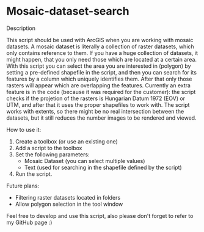 # Mosaic-dataset-search
Description

This script should be used with ArcGIS when you are working with mosaic datasets. A mosaic dataset is literally a collection of raster datasets, which only contains reference to them. If you have a huge collection of datasets, it might happen, that you only need those which are located at a certain area. With this script you can select the area you are interested in (polygon) by setting a pre-defined shapefile in the script, and then you can search for its features by a column which uniquely identifies them. After that only those rasters will appear which are overlapping the features. Currently an extra feature is in the code (because it was required for the customer): the script checks if the projetion of the rasters is Hungarian Datum 1972 (EOV) or UTM, and after that it uses the proper shapefiles to work with. The script works with extents, so there might be no real intersection between the datasets, but it still reduces the number images to be rendered and viewed.


How to use it:

1. Create a toolbox (or use an existing one)
2. Add a script to the toolbox
3. Set the following parameters:
   - Mosaic Dataset (you can select multiple values)
   - Text (used for searching in the shapefile defined by the script)
4. Run the script.


Future plans:

- Filtering raster datasets located in folders
- Allow polygon selection in the tool window



Feel free to develop and use this script, also please don't forget to refer to my GitHub page :)
